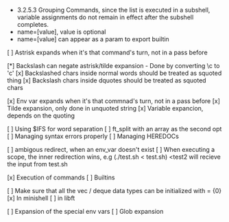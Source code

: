 
- 3.2.5.3 Grouping Commands, since the list is executed in a subshell, variable assignments do not remain in effect after the subshell completes. 
- name=[value], value is optional
- name=[value] can appear as a param to export builtin

[ ] Astrisk expands when it's that command's turn, not in a pass before

[*] Backslash can negate astrisk/tilde expansion
    - Done by converting \c to 'c'
    [x] Backslashed chars inside normal words should be treated as squoted thing
    [x] Backslash chars inside dquotes should be treated as squoted chars

[x] Env var expands when it's that commnad's turn, not in a pass before
[x] Tilde expansion, only done in unquoted string
[x] Variable expancion, depends on the quoting

[ ] Using $IFS for word separation
    [ ] ft_split with an array as the second opt
[ ] Managing syntax errors properly
[ ] Managing HEREDOCs


[ ] ambigous redirect, when an env_var doesn't exist
[ ] When executing a scope, the inner redirection wins, e.g (./test.sh < test.sh) <test2 will recieve the input from test.sh

[x] Execution of commands
[ ] Builtins

[ ] Make sure that all the vec / deque data types can be initialized  with = {0}
    [x] In minishell
    [ ] in libft

[ ] Expansion of the special env vars
[ ] Glob expansion
